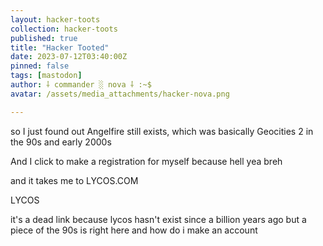 ```yaml
---
layout: hacker-toots
collection: hacker-toots
published: true
title: "Hacker Tooted"
date: 2023-07-12T03:40:00Z
pinned: false
tags: [mastodon]
author: ⸸ commander ░ nova ⸸ :~$
avatar: /assets/media_attachments/hacker-nova.png

---
```


<p>so I just found out Angelfire still exists, which was basically Geocities 2 in the 90s and early 2000s</p><p>And I click to make a registration for myself because hell yea breh</p><p>and it takes me to LYCOS.COM</p><p>LYCOS</p><p>it&#39;s a dead link because lycos hasn&#39;t exist since a billion years ago but a piece of the 90s is right here and how do i make an account</p>


